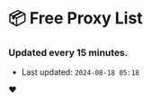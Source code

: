 # :package: Free Proxy List
### Updated every 15 minutes.

- Last updated: `2024-08-18 05:18`

:heart:
